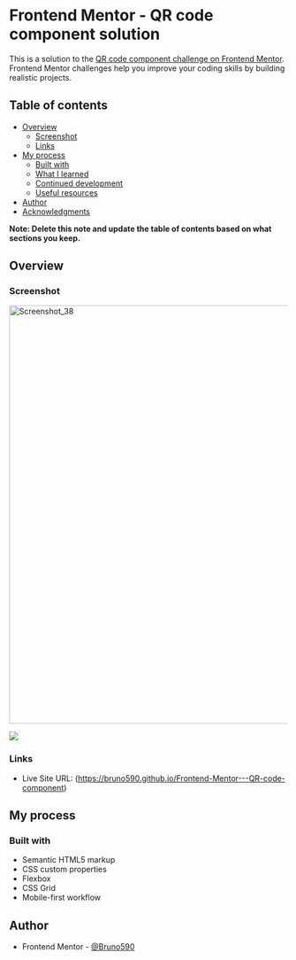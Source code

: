 # Frontend Mentor - QR code component solution

This is a solution to the [QR code component challenge on Frontend Mentor](https://www.frontendmentor.io/challenges/qr-code-component-iux_sIO_H). Frontend Mentor challenges help you improve your coding skills by building realistic projects. 

## Table of contents

- [Overview](#overview)
  - [Screenshot](#screenshot)
  - [Links](#links)
- [My process](#my-process)
  - [Built with](#built-with)
  - [What I learned](#what-i-learned)
  - [Continued development](#continued-development)
  - [Useful resources](#useful-resources)
- [Author](#author)
- [Acknowledgments](#acknowledgments)

**Note: Delete this note and update the table of contents based on what sections you keep.**

## Overview

### Screenshot

<img width="1348" height="756" alt="Screenshot_38" src="https://github.com/user-attachments/assets/0c9e3519-feb8-4cab-9962-86a060766ba8" />

![](./screenshot.jpg)


### Links

- Live Site URL: (https://bruno590.github.io/Frontend-Mentor---QR-code-component)

## My process

### Built with

- Semantic HTML5 markup
- CSS custom properties
- Flexbox
- CSS Grid
- Mobile-first workflow

## Author


- Frontend Mentor - [@Bruno590](https://www.frontendmentor.io/profile/Bruno590)

